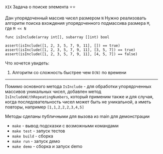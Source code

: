 `XIX` Задача о поиске элемента ⭐⭐

Дан упорядоченный массив чисел размером `N`
Нужно реализовать алгоритм поиска вхождения упорядоченного подмассива размера `M`, где `M << N`

```
func isInclude(array int[], subarray []int) bool

assert(isInclude([1, 2, 3, 5, 7, 9, 11], []) == true) 
assert(isInclude([1, 2, 3, 5, 7, 9, 11], [3, 5, 7]) == true) 
assert(isInclude([1, 2, 3, 5, 7, 9, 11], [4, 5, 7]) == false) 
``` 

Что хочется увидеть:
1. Алгоритм со сложность быстрее чем `O(N)` по времени

---
Помимо основного метода `IsInclude` - для обработки упорядоченных массивов уникальных чисел, 
добавлен метод `IsIncludeWithRepeatingNumbers`, который применим также и для случая, когда 
последовательность чисел может быть не уникальной, а иметь повторы, например `[1,1,2,2,2,3,4,5]`

Методы сделаны публичными для вызова из main для демонстрации

 - `make` - вывод подсказки с возможными командами
 - `make test` - запуск тестов
 - `make build` - сборка
 - `make run` - запуск демо
 - `make demo` - сборка и запуск demo